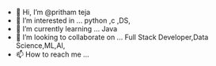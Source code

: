 - 👋 Hi, I’m @pritham teja 
- 👀 I’m interested in ... python ,c ,DS,
- 🌱 I’m currently learning ... Java
- 💞️ I’m looking to collaborate on ... Full Stack Developer,Data Science,ML,AI,
- 📫 How to reach me ... 

<!---
teja2509/teja2509 is a ✨ special ✨ repository because its `README.md` (this file) appears on your GitHub profile.
You can click the Preview link to take a look at your changes.
--->
